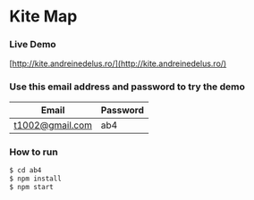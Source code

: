 # Kite Map

### Live Demo

[http://kite.andreinedelus.ro/](http://kite.andreinedelus.ro/)

### Use this email address and password to try the demo

| Email           | Password |
| --------------- | -------- |
| t1002@gmail.com | ab4      |

### How to run

```sh
$ cd ab4
$ npm install
$ npm start
```

